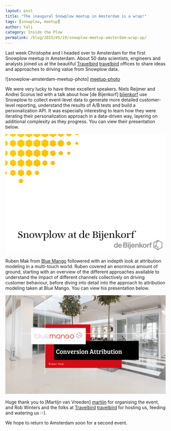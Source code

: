 ```yaml
---
layout: post
title: "The inaugural Snowplow meetup in Amsterdam is a wrap!"
tags: [snowplow, meetup]
author: Yali
category: Inside the Plow
permalink: /blog/2015/05/19/snowplow-meetup-amsterdam-wrap-up/
---
```


Last week Christophe and I headed over to Amsterdam for the first Snowplow meetup in Amsterdam. About 50 data scientists, engineers and analysts joined us at the beautiful [Travelbird] [travelbird] offices to share ideas and approaches to driving value from Snowplow data.

![snowplow-amsterdam-meetup-photo] [meetup-photo]

<!--more-->

We were very lucky to have three excellent speakers. Niels Reijmer and Andrei Scorus led with a talk about how [de Bijenkorf] [bijenkorf] use Snowplow to collect event-level data to generate more detailed customer-level reporting, understand the results of A/B tests and build a personalization API. It was especially interesting to learn how they were iterating their personalization approach in a data-driven way, layering on additional complexity as they progress. You can view their presentation below.

<a href="/assets/pdf/snowplow-at-de-bijenkorf.pdf"><img src="/assets/img/blog/2015/05/snowplow-at-de-bijenkorf-presentation-cover.png" /></a>

Ruben Mak from [Blue Mango][bluemango] followered with an indepth look at attribution modeling in a multi-touch world. Ruben covered an enormous amount of ground, starting with an overview of the different approaches available to understand the impact of different channels collectively on driving customer behaviour, before diving into detail into the approach to attribution modeling taken at Blue Mango. You can view his presentation below.

<a href="/assets/pdf/conversion-attribution-on-snowplow-data-at-blue-mango.pdf"><img src="/assets/img/blog/2015/05/blue-mango-conversion-attribution-on-snowplow-data-presentation-cover.png" /></a>

Huge thank you to [Martijn van Vreeden] [martijn] for organising the event, and Rob Winters and the folks at [Travelbird] [travelbird] for hosting us, feeding and watering us :-).

We hope to return to Amsterdam soon for a second event.



[martijn]: http://www.martijnvanvreeden.nl/
[travelbird]: http://travelbird.nl/
[bijenkorf]: http://www.debijenkorf.nl/
[bluemango]: http://www.bluemango.nl/
[meetup-photo]: /assets/img/blog/2015/05/snowplow-amsterdam-meetup-picture.jpg
